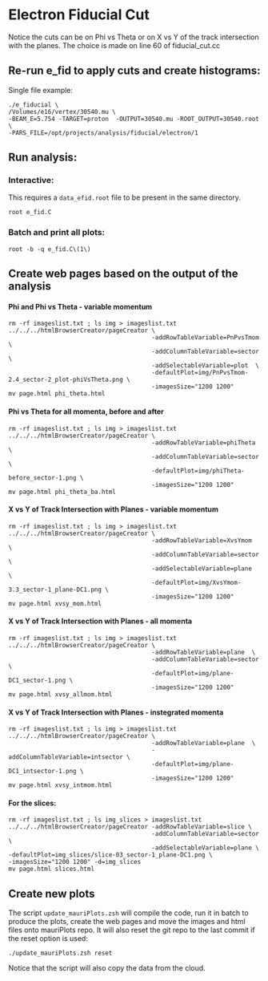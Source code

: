 # Electron Fiducial Cut


Notice the cuts can be on Phi vs Theta or on X vs Y of the track intersection with the planes.
The choice is made on line 60 of fiducial_cut.cc

## Re-run e_fid to apply cuts and create histograms:

Single file example:

```
./e_fiducial \
/Volumes/e16/vertex/30540.mu \
-BEAM_E=5.754 -TARGET=proton  -OUTPUT=30540.mu -ROOT_OUTPUT=30540.root \
-PARS_FILE=/opt/projects/analysis/fiducial/electron/1
```


## Run analysis:

### Interactive:

This requires a `data_efid.root` file to be present in the same directory.

`root e_fid.C`

### Batch and print all plots:

`root -b -q e_fid.C\(1\)`

## Create web pages based on the output of the analysis

#### Phi and Phi vs Theta - variable momentum
``` 
rm -rf imageslist.txt ; ls img > imageslist.txt
../../../htmlBrowserCreator/pageCreator \
                                        -addRowTableVariable=PnPvsTmom  \
                                        -addColumnTableVariable=sector \
                                        -addSelectableVariable=plot  \
                                        -defaultPlot=img/PnPvsTmom-2.4_sector-2_plot-phiVsTheta.png \
                                        -imagesSize="1200 1200"
mv page.html phi_theta.html
```

#### Phi vs Theta for all momenta, before and after
``` 
rm -rf imageslist.txt ; ls img > imageslist.txt
../../../htmlBrowserCreator/pageCreator \
                                        -addRowTableVariable=phiTheta  \
                                        -addColumnTableVariable=sector \
                                        -defaultPlot=img/phiTheta-before_sector-1.png \
                                        -imagesSize="1200 1200"
mv page.html phi_theta_ba.html
```

#### X vs Y of Track Intersection with Planes - variable momentum
``` 
rm -rf imageslist.txt ; ls img > imageslist.txt
../../../htmlBrowserCreator/pageCreator \
                                        -addRowTableVariable=XvsYmom  \
                                        -addColumnTableVariable=sector  \
                                        -addSelectableVariable=plane  \
                                        -defaultPlot=img/XvsYmom-3.3_sector-1_plane-DC1.png \
                                        -imagesSize="1200 1200"
mv page.html xvsy_mom.html
```

#### X vs Y of Track Intersection with Planes - all momenta
``` 
rm -rf imageslist.txt ; ls img > imageslist.txt
../../../htmlBrowserCreator/pageCreator \
                                        -addRowTableVariable=plane  \
                                        -addColumnTableVariable=sector \
                                        -defaultPlot=img/plane-DC1_sector-1.png \
                                        -imagesSize="1200 1200"
mv page.html xvsy_allmom.html
```

#### X vs Y of Track Intersection with Planes - instegrated momenta
``` 
rm -rf imageslist.txt ; ls img > imageslist.txt
../../../htmlBrowserCreator/pageCreator \
                                        -addRowTableVariable=plane  \
                                        -addColumnTableVariable=intsector \
                                        -defaultPlot=img/plane-DC1_intsector-1.png \
                                        -imagesSize="1200 1200"
mv page.html xvsy_intmom.html
```

#### For the slices:

```
rm -rf imageslist.txt ; ls img_slices > imageslist.txt
../../../htmlBrowserCreator/pageCreator -addRowTableVariable=slice \
                                        -addColumnTableVariable=sector \
                                        -addSelectableVariable=plane \
-defaultPlot=img_slices/slice-03_sector-1_plane-DC1.png \
-imagesSize="1200 1200" -d=img_slices
mv page.html slices.html
```


## Create new plots

The script `update_mauriPlots.zsh` will compile the code, run it in batch
to produce the plots, create the web pages and move the images and html files
onto mauriPlots repo. It will also reset the git repo to the last commit if the reset
option is used:

`./update_mauriPlots.zsh reset`

Notice that the script will also copy the data from the cloud.

<br/><br/>
